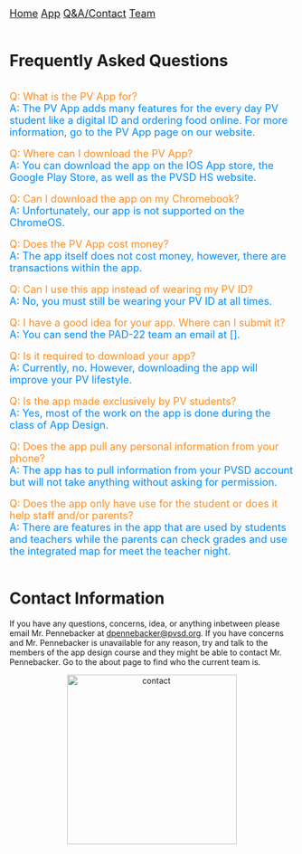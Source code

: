<div class="topnav">
  <font size="4">
  <a class="active" href="https://jblasek.github.io/Pad22/">Home</a>
  <a class="active" href="https://jblasek.github.io/Pad22/pvapp.html">App</a>
  <a class="active" href="https://jblasek.github.io/Pad22/contact.html">Q&A/Contact</a>
  <a href="https://jblasek.github.io/Pad22/team.html">Team</a>
  </font>
</div>
<br/>

# Frequently Asked Questions
<br/>

<div style= "color: rgb(255,141,30); font-size: 18px"> 
Q: What is the PV App for? 
</div>

<div style= "color: rgb(0,140,255); font-size: 18px"> 
A: The PV App adds many features for the every day PV student like a digital ID and ordering food online. For more information, go to the PV App page on our website.
</div> 

<br/>

<div style= "color: rgb(255,141,30); font-size: 18px"> 
Q: Where can I download the PV App?
</div>  

<div style= "color: rgb(0,140,255); font-size: 18px"> 
A: You can download the app on the IOS App store, the Google Play Store, as well as the PVSD HS website.
</div> 

<br/>

<div style= "color: rgb(255,141,30); font-size: 18px"> 
Q: Can I download the app on my Chromebook?
</div>  

<div style= "color: rgb(0,140,255); font-size: 18px"> 
A: Unfortunately, our app is not supported on the ChromeOS.
</div> 

<br/>

<div style= "color: rgb(255,141,30); font-size: 18px"> 
Q: Does the PV App cost money?
</div>  

<div style= "color: rgb(0,140,255); font-size: 18px"> 
A: The app itself does not cost money, however, there are transactions within the app.
</div> 

<br/>

<div style= "color: rgb(255,141,30); font-size: 18px"> 
Q: Can I use this app instead of wearing my PV ID?
</div>  

<div style= "color: rgb(0,140,255); font-size: 18px"> 
A: No, you must still be wearing your PV ID at all times.
</div> 

<br/>

<div style= "color: rgb(255,141,30); font-size: 18px"> 
Q: I have a good idea for your app. Where can I submit it?
</div>   

<div style= "color: rgb(0,140,255); font-size: 18px"> 
A: You can send the PAD-22 team an email at [].
</div> 

<br/>

<div style= "color: rgb(255,141,30); font-size: 18px"> 
Q: Is it required to download your app?
</div>   

<div style= "color: rgb(0,140,255); font-size: 18px"> 
A: Currently, no. However, downloading the app will improve your PV lifestyle.
</div> 

<br/>

<div style= "color: rgb(255,141,30); font-size: 18px"> 
Q: Is the app made exclusively by PV students?
</div>   

<div style= "color: rgb(0,140,255); font-size: 18px"> 
A: Yes, most of the work on the app is done during the class of App Design.
</div> 

<br/>

<div style= "color: rgb(255,141,30); font-size: 18px"> 
Q: Does the app pull any personal information from your phone?
</div> 

<div style= "color: rgb(0,140,255); font-size: 18px"> 
A: The app has to pull information from your PVSD account but will not take anything without asking for permission.
</div> 

<br/>

<div style= "color: rgb(255,141,30); font-size: 18px"> 
Q: Does the app only have use for the student or does it help staff and/or parents?  
</div>  

<div style= "color: rgb(0,140,255); font-size: 18px"> 
A: There are features in the app that are used by students and teachers while the parents can check grades and use the integrated map for meet the teacher night.
</div> 

<br/>



# Contact Information 
If you have any questions, concerns, idea, or anything inbetween please email Mr. Pennebacker at dpennebacker@pvsd.org[](mailto:dpennebacker@pvsd.org). If you have concerns and Mr. Pennebacker is unavailable for any reason, try and talk to the members of the app design course and they might be able to contact Mr. Pennebacker. Go to the about page to find who the current team is.
<center><img src="https://i.ibb.co/3MVrKFc/contact.png" alt="contact" class="center" style="width:300px;height:300px;"></center>

